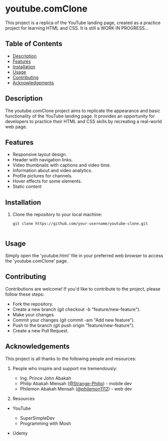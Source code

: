# youtube.comClone 

This project is a replica of the YouTube landing page, created as a practice project for learning HTML and CSS. It is still a WORK IN PROGRESS...


## Table of Contents 

- [Description](#description)
- [Features](#features)
- [Installation](#installation)
- [Usage](#usage)
- [Contributing](#contributing)
- [Acknowledgements](#acknowledgements)


## Description

The youtube.comClone project aims to replicate the appearance and basic functionality of the YouTube landing page. It provides an opportunity for developers to practice their HTML and CSS skills by recreating a real-world web page.


## Features

- Responsive layout design.
- Header with navigation links.
- Video thumbnails with captions and video time.
- Information about and video analytics.
- Profile pictures for channels.
- Hover effects for some elements.
- Static content


## Installation

  1. Clone the repository to your local machine:
     ```bash/cmd/powershell
     git clone https://github.com/your-username/youtube-clone.git


## Usage

Simply open the 'youtube.html' file in your preferred web browser to access the 'youtube.comClone' page. 

## Contributing

Contributions are welcome! If you'd like to contribute to the project, please follow these steps:

- Fork the repository.
- Create a new branch (git checkout -b "feature/new-feature").
- Make your changes.
- Commit your changes (git commit -am "Add new feature").
- Push to the branch (git push origin "feature/new-feature").
- Create a new Pull Request.

## Acknowledgements

This project is all thanks to the following people and resources:

 1. People who inspire and support me tremendously:
    - Ing. Prince John Abakah 
    - Philip Abakah Mensah ([@Strange-Philip](https://github.com/Strange-Philip)) - mobile dev
    - Philemon Abakah Mensah ([@philemon1112](https://github.com/philemon1112)) - web dev

 
 2. Resources
  - YouTube
    - SuperSimpleDev
    - Programming with Mosh

  - Udemy 
